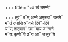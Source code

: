 +++
title = "०७ त्वं तमग्ने"

+++
तुवं᳓ त᳓म् अग्ने अमृतत्व᳓ उत्तमे᳓  
म᳓र्तं दधासि श्र᳓वसे दिवे᳓-दिवे  
य᳓स् तातृषाण᳓ उभ᳓याय ज᳓न्मने  
म᳓यः कृणो᳓षि प्र᳓य आ᳓ च सूर᳓ये